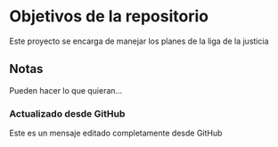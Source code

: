 # Objetivos de la repositorio

Este proyecto se encarga de manejar los planes de la liga de la justicia


## Notas
Pueden hacer lo que quieran...

### Actualizado desde GitHub  
Este es un mensaje editado completamente desde GitHub
